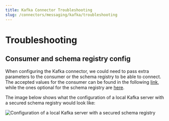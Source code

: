 ```yaml
---
title: Kafka Connector Troubleshooting
slug: /connectors/messaging/kafka/troubleshooting
---
```


# Troubleshooting

## Consumer and schema registry config

When configuring the Kafka connector, we could need to pass extra parameters to the consumer or the schema registry to 
be able to connect. The accepted values for the consumer can be found in the following 
[link](https://github.com/edenhill/librdkafka/blob/master/CONFIGURATION.md), while the ones optional for 
the schema registry are [here](https://docs.confluent.io/5.5.1/clients/confluent-kafka-python/index.html#confluent_kafka.schema_registry.SchemaRegistryClient).

The image below shows what the configuration of a local Kafka server with a secured schema registry would look like:

<Image
src="/images/openmetadata/connectors/kafka/kafka-config.png"
alt="Configuration of a local Kafka server with a secured schema registry"
caption="Configuration of a local Kafka server with a secured schema registry"
/>